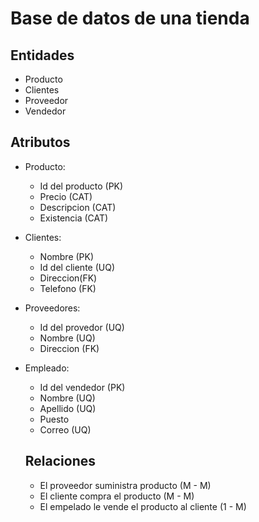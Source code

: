 # Base de datos de una tienda 
## Entidades 
- Producto 
- Clientes 
- Proveedor 
- Vendedor
## Atributos 
- Producto: 
  - Id del producto (PK)
  - Precio (CAT)
  -  Descripcion (CAT)
  - Existencia (CAT)
- Clientes: 
  - Nombre (PK)
  - Id del cliente (UQ)
  - Direccion(FK)
  - Telefono (FK)
 - Proveedores:
     - Id del provedor (UQ)
     - Nombre (UQ)
     - Direccion (FK)
  - Empleado:
    - Id del vendedor (PK)
    - Nombre (UQ)
    - Apellido (UQ)
    - Puesto
    - Correo (UQ)

     ## Relaciones
     - El proveedor suministra producto (M - M)
     - El cliente compra el producto (M - M)
     - El empelado le vende el producto al cliente (1 - M)


